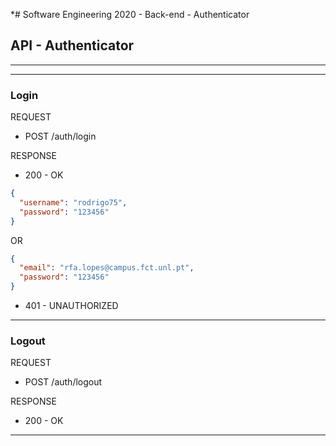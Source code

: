 \*# Software Engineering 2020 - Back-end - Authenticator

## API - Authenticator

---

---

### Login

REQUEST

- POST /auth/login

RESPONSE

- 200 - OK

```json
{
  "username": "rodrigo75",
  "password": "123456"
}
```

OR

```json
{
  "email": "rfa.lopes@campus.fct.unl.pt",
  "password": "123456"
}
```

- 401 - UNAUTHORIZED

---

### Logout

REQUEST

- POST /auth/logout

RESPONSE

- 200 - OK

---
